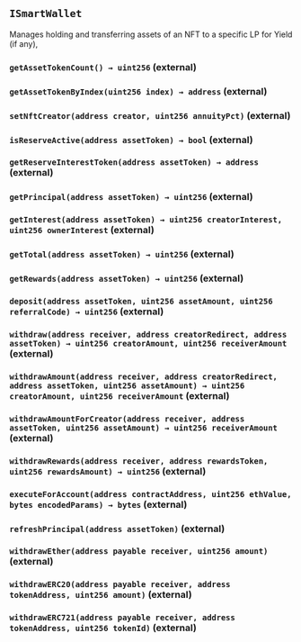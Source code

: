 ## `ISmartWallet`



Manages holding and transferring assets of an NFT to a specific LP for Yield (if any),


### `getAssetTokenCount() → uint256` (external)





### `getAssetTokenByIndex(uint256 index) → address` (external)





### `setNftCreator(address creator, uint256 annuityPct)` (external)





### `isReserveActive(address assetToken) → bool` (external)





### `getReserveInterestToken(address assetToken) → address` (external)





### `getPrincipal(address assetToken) → uint256` (external)





### `getInterest(address assetToken) → uint256 creatorInterest, uint256 ownerInterest` (external)





### `getTotal(address assetToken) → uint256` (external)





### `getRewards(address assetToken) → uint256` (external)





### `deposit(address assetToken, uint256 assetAmount, uint256 referralCode) → uint256` (external)





### `withdraw(address receiver, address creatorRedirect, address assetToken) → uint256 creatorAmount, uint256 receiverAmount` (external)





### `withdrawAmount(address receiver, address creatorRedirect, address assetToken, uint256 assetAmount) → uint256 creatorAmount, uint256 receiverAmount` (external)





### `withdrawAmountForCreator(address receiver, address assetToken, uint256 assetAmount) → uint256 receiverAmount` (external)





### `withdrawRewards(address receiver, address rewardsToken, uint256 rewardsAmount) → uint256` (external)





### `executeForAccount(address contractAddress, uint256 ethValue, bytes encodedParams) → bytes` (external)





### `refreshPrincipal(address assetToken)` (external)





### `withdrawEther(address payable receiver, uint256 amount)` (external)





### `withdrawERC20(address payable receiver, address tokenAddress, uint256 amount)` (external)





### `withdrawERC721(address payable receiver, address tokenAddress, uint256 tokenId)` (external)






